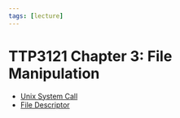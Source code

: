```yaml
---
tags: [lecture]
---
```


# TTP3121 Chapter 3: File Manipulation

- [Unix System Call](202210062303.md)
- [File Descriptor](202210172248.md)
